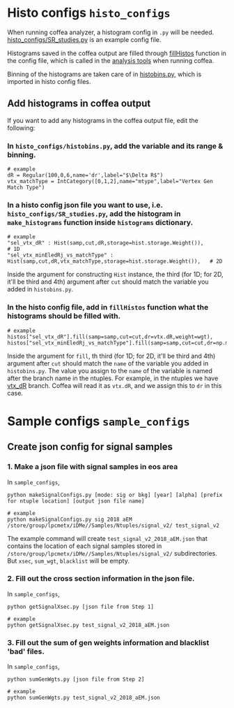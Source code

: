 # Histo configs `histo_configs`

When running coffea analyzer, a histogram config in `.py` will be needed. [histo_configs/SR_studies.py](https://github.com/kyungminparkdrums/iDMe/blob/main/python_analysis/configs/histo_configs/SR_studies.py) is an example config file. 

Histograms saved in the coffea output are filled through [fillHistos](https://github.com/kyungminparkdrums/iDMe/blob/main/python_analysis/configs/histo_configs/SR_studies.py#L107) function in the config file, which is called in the [analysis tools](https://github.com/kyungminparkdrums/iDMe/blob/iDMe/python_analysis/analysisTools/analysisTools.py#L133) when running coffea. 

Binning of the histograms are taken care of in [histobins.py](https://github.com/kyungminparkdrums/iDMe/blob/main/python_analysis/configs/histo_configs/histobins.py), which is imported in histo config files.

## Add histograms in coffea output
If you want to add any histograms in the coffea output file, edit the following:

###  In `histo_configs/histobins.py`, add the variable and its range & binning. 
```
# example
dR = Regular(100,0,6,name='dr',label="$\Delta R$")
vtx_matchType = IntCategory([0,1,2],name="mtype",label="Vertex Gen Match Type")
``` 

### In a histo config json file you want to use, i.e. `histo_configs/SR_studies.py`, add the histogram in `make_histograms` function inside `histograms` dictionary.
```
# example
"sel_vtx_dR" : Hist(samp,cut,dR,storage=hist.storage.Weight()),                                     # 1D
"sel_vtx_minEledRj_vs_matchType" : Hist(samp,cut,dR,vtx_matchType,storage=hist.storage.Weight()),   # 2D
```

Inside the argument for constructing `Hist` instance, the third (for 1D; for 2D, it'll be third and 4th) argument after `cut` should match the variable you added in `histobins.py`. 

### In the histo config file, add in `fillHistos` function what the histograms should be filled with. 
```
# example
histos["sel_vtx_dR"].fill(samp=samp,cut=cut,dr=vtx.dR,weight=wgt), 
histos["sel_vtx_minEledRj_vs_matchType"].fill(samp=samp,cut=cut,dr=np.minimum(e1.mindRj,e2.mindRj),mtype=vtx.match,weight=wgt),
```

Inside the argument for `fill`, th third (for 1D; for 2D, it'll be third and 4th) argument after `cut` should match the `name` of the variable you added in `histobins.py`. The value you assign to the `name` of the variable is named after the branch name in the ntuples. For example, in the ntuples we have [vtx_dR](https://github.com/kyungminparkdrums/iDMe/blob/iDMe/CustomTools/src/NtupleContainerV2.cc#L207C8-L207C8) branch. Coffea will read it as `vtx.dR`, and we assign this to `dr` in this case.  


# Sample configs `sample_configs`

## Create json config for signal samples

### 1. Make a json file with signal samples in eos area 
In `sample_configs`, 
```
python makeSignalConfigs.py [mode: sig or bkg] [year] [alpha] [prefix for ntuple location] [output json file name]

# example
python makeSignalConfigs.py sig 2018 aEM /store/group/lpcmetx/iDMe//Samples/Ntuples/signal_v2/ test_signal_v2
```

The example command will create `test_signal_v2_2018_aEM.json` that contains the location of each signal samples stored in `/store/group/lpcmetx/iDMe//Samples/Ntuples/signal_v2/` subdirectories. But `xsec`, `sum_wgt`, `blacklist` will be empty.

### 2. Fill out the cross section information in the json file.
In `sample_configs`,
```
python getSignalXsec.py [json file from Step 1]

# example
python getSignalXsec.py test_signal_v2_2018_aEM.json
```

### 3. Fill out the sum of gen weights information and blacklist 'bad' files.
In `sample_configs`,
```
python sumGenWgts.py [json file from Step 2]

# example
python sumGenWgts.py test_signal_v2_2018_aEM.json
```


